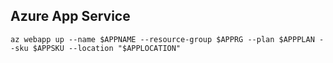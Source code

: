 ## Azure App Service

```
az webapp up --name $APPNAME --resource-group $APPRG --plan $APPPLAN --sku $APPSKU --location "$APPLOCATION"

```